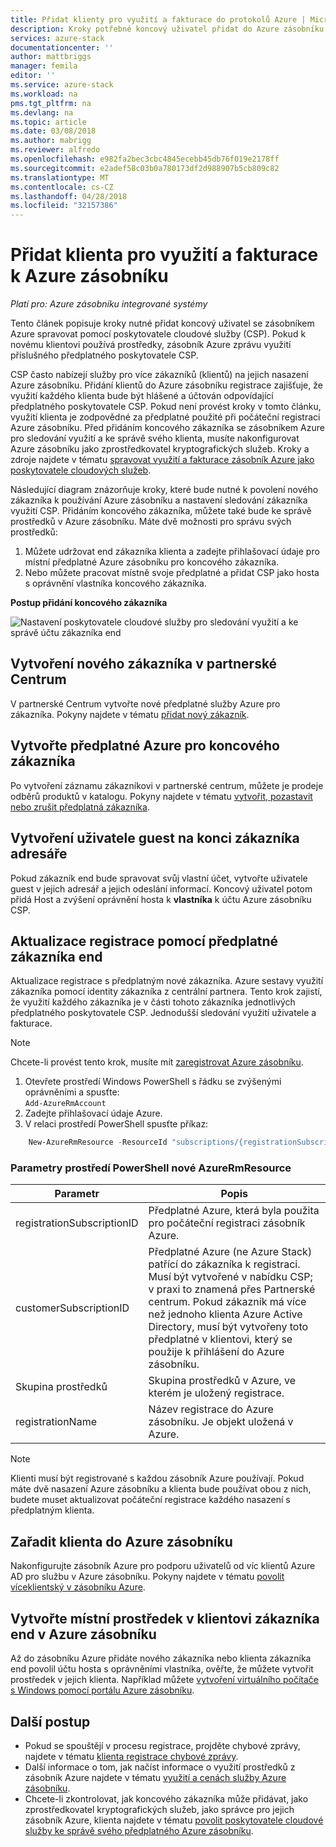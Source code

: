 ```yaml
---
title: Přidat klienty pro využití a fakturace do protokolů Azure | Microsoft Docs
description: Kroky potřebné koncový uživatel přidat do Azure zásobníku spravuje poskytovatele cloudové služby.
services: azure-stack
documentationcenter: ''
author: mattbriggs
manager: femila
editor: ''
ms.service: azure-stack
ms.workload: na
pms.tgt_pltfrm: na
ms.devlang: na
ms.topic: article
ms.date: 03/08/2018
ms.author: mabrigg
ms.reviewer: alfredo
ms.openlocfilehash: e982fa2bec3cbc4845ecebb45db76f019e2178ff
ms.sourcegitcommit: e2adef58c03b0a780173df2d988907b5cb809c82
ms.translationtype: MT
ms.contentlocale: cs-CZ
ms.lasthandoff: 04/28/2018
ms.locfileid: "32157386"
---
```

# <a name="add-tenant-for-usage-and-billing-to-azure-stack"></a>Přidat klienta pro využití a fakturace k Azure zásobníku

*Platí pro: Azure zásobníku integrované systémy*

Tento článek popisuje kroky nutné přidat koncový uživatel se zásobníkem Azure spravovat pomocí poskytovatele cloudové služby (CSP). Pokud k novému klientovi používá prostředky, zásobník Azure zprávu využití příslušného předplatného poskytovatele CSP.

CSP často nabízejí služby pro více zákazníků (klientů) na jejich nasazení Azure zásobníku. Přidání klientů do Azure zásobníku registrace zajišťuje, že využití každého klienta bude být hlášené a účtován odpovídající předplatného poskytovatele CSP. Pokud není provést kroky v tomto článku, využití klienta je zodpovědné za předplatné použité při počáteční registraci Azure zásobníku. Před přidáním koncového zákazníka se zásobníkem Azure pro sledování využití a ke správě svého klienta, musíte nakonfigurovat Azure zásobníku jako zprostředkovatel kryptografických služeb. Kroky a zdroje najdete v tématu [spravovat využití a fakturace zásobník Azure jako poskytovatele cloudových služeb](azure-stack-add-manage-billing-as-a-csp.md).

Následující diagram znázorňuje kroky, které bude nutné k povolení nového zákazníka k používání Azure zásobníku a nastavení sledování zákazníka využití CSP. Přidáním koncového zákazníka, můžete také bude ke správě prostředků v Azure zásobníku. Máte dvě možnosti pro správu svých prostředků:

1. Můžete udržovat end zákazníka klienta a zadejte přihlašovací údaje pro místní předplatné Azure zásobníku pro koncového zákazníka.  
2. Nebo můžete pracovat místně svoje předplatné a přidat CSP jako hosta s oprávnění vlastníka koncového zákazníka.  

**Postup přidání koncového zákazníka**

![Nastavení poskytovatele cloudové služby pro sledování využití a ke správě účtu zákazníka end](media\azure-stack-csp-enable-billing-usage-tracking\process-csp-enable-billing.png)

## <a name="create-a-new-customer-in-partner-center"></a>Vytvoření nového zákazníka v partnerské Centrum

V partnerské Centrum vytvořte nové předplatné služby Azure pro zákazníka. Pokyny najdete v tématu [přidat nový zákazník](https://msdn.microsoft.com/partner-center/add-a-new-customer).


##  <a name="create-an-azure-subscription-for-the-end-customer"></a>Vytvořte předplatné Azure pro koncového zákazníka

Po vytvoření záznamu zákazníkovi v partnerské centrum, můžete je prodeje odběrů produktů v katalogu. Pokyny najdete v tématu [vytvořit, pozastavit nebo zrušit předplatná zákazníka](https://msdn.microsoft.com/partner-center/create-a-new-subscription).

## <a name="create-a-guest-user-in-the-end-customer-directory"></a>Vytvoření uživatele guest na konci zákazníka adresáře

Pokud zákazník end bude spravovat svůj vlastní účet, vytvořte uživatele guest v jejich adresář a jejich odeslání informací. Koncový uživatel potom přidá Host a zvýšení oprávnění hosta k **vlastníka** k účtu Azure zásobníku CSP.
 
## <a name="update-the-registration-with-the-end-customer-subscription"></a>Aktualizace registrace pomocí předplatné zákazníka end

Aktualizace registrace s předplatným nové zákazníka. Azure sestavy využití zákazníka pomocí identity zákazníka z centrální partnera. Tento krok zajistí, že využití každého zákazníka je v části tohoto zákazníka jednotlivých předplatného poskytovatele CSP. Jednodušší sledování využití uživatele a fakturace.

> [!Note]  
> Chcete-li provést tento krok, musíte mít [zaregistrovat Azure zásobníku](azure-stack-register.md).

1. Otevřete prostředí Windows PowerShell s řádku se zvýšenými oprávněními a spusťte:  
    `Add-AzureRmAccount`
2. Zadejte přihlašovací údaje Azure.
3. V relaci prostředí PowerShell spusťte příkaz:

```powershell
    New-AzureRmResource -ResourceId "subscriptions/{registrationSubscriptionId}/resourceGroups/{resourceGroup}/providers/Microsoft.AzureStack/registrations/{registrationName}/customerSubscriptions/{customerSubscriptionId}" -ApiVersion 2017-06-01 -Properties
```
### <a name="new-azurermresource-powershell-parameters"></a>Parametry prostředí PowerShell nové AzureRmResource
| Parametr | Popis |
| --- | --- | 
|registrationSubscriptionID | Předplatné Azure, která byla použita pro počáteční registraci zásobník Azure. |
| customerSubscriptionID | Předplatné Azure (ne Azure Stack) patřící do zákazníka k registraci. Musí být vytvořené v nabídku CSP; v praxi to znamená přes Partnerské centrum. Pokud zákazník má více než jednoho klienta Azure Active Directory, musí být vytvořeny toto předplatné v klientovi, který se použije k přihlášení do Azure zásobníku.
| Skupina prostředků | Skupina prostředků v Azure, ve kterém je uložený registrace. 
| registrationName | Název registrace do Azure zásobníku. Je objekt uložená v Azure. | 


> [!Note]  
> Klienti musí být registrované s každou zásobník Azure používají. Pokud máte dvě nasazení Azure zásobníku a klienta bude používat obou z nich, budete muset aktualizovat počáteční registrace každého nasazení s předplatným klienta.

## <a name="onboard-tenant-to-azure-stack"></a>Zařadit klienta do Azure zásobníku

Nakonfigurujte zásobník Azure pro podporu uživatelů od víc klientů Azure AD pro službu v Azure zásobníku. Pokyny najdete v tématu [povolit víceklientský v zásobníku Azure](azure-stack-enable-multitenancy.md).


## <a name="create-a-local-resource-in-the-end-customer-tenant-in-azure-stack"></a>Vytvořte místní prostředek v klientovi zákazníka end v Azure zásobníku

Až do zásobníku Azure přidáte nového zákazníka nebo klienta zákazníka end povolil účtu hosta s oprávněními vlastníka, ověřte, že můžete vytvořit prostředek v jejich klienta. Například můžete [vytvoření virtuálního počítače s Windows pomocí portálu Azure zásobníku](user\azure-stack-quick-windows-portal.md).

## <a name="next-steps"></a>Další postup

 - Pokud se spouštějí v procesu registrace, projděte chybové zprávy, najdete v tématu [klienta registrace chybové zprávy](azure-stack-csp-ref-infrastructure.md#usage-and-billing-error-codes).
 - Další informace o tom, jak načíst informace o využití prostředků z zásobník Azure najdete v tématu [využití a cenách služby Azure zásobníku](/azure-stack-billing-and-chargeback.md).
 - Chcete-li zkontrolovat, jak koncového zákazníka může přidávat, jako zprostředkovatel kryptografických služeb, jako správce pro jejich zásobník Azure, klienta najdete v tématu [povolit poskytovatele cloudové služby ke správě svého předplatného Azure zásobníku](user\azure-stack-csp-enable-billing-usage-tracking.md).
